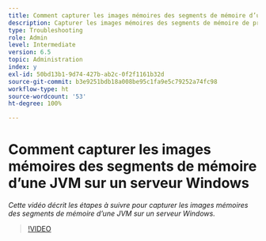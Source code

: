 ```yaml
---
title: Comment capturer les images mémoires des segments de mémoire d’une JVM sur un serveur Windows
description: Capturer les images mémoires des segments de mémoire de processus Java en cours d’exécution sur un serveur Windows
type: Troubleshooting
role: Admin
level: Intermediate
version: 6.5
topic: Administration
index: y
exl-id: 50bd13b1-9d74-427b-ab2c-0f2f1161b32d
source-git-commit: b3e9251bdb18a008be95c1fa9e5c79252a74fc98
workflow-type: ht
source-wordcount: '53'
ht-degree: 100%

---
```


# Comment capturer les images mémoires des segments de mémoire d’une JVM sur un serveur Windows

*Cette vidéo décrit les étapes à suivre pour capturer les images mémoires des segments de mémoire d’une JVM sur un serveur Windows.*

>[!VIDEO](https://video.tv.adobe.com/v/335490?quality=12&learn=on)
